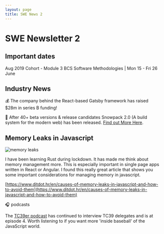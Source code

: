 ```yaml
---
layout: page
title: SWE News 2
---
```

# SWE Newsletter 2

## Important dates

Aug 2019 Cohort - Module 3 BCS Software Methodologies | Mon 15 - Fri 26 June

## Industry News

💰 The company behind the React-based Gatsby framework has raised $28m in series B funding!

🗻 After 40+ beta versions & release candidates Snowpack 2.0 (A build system for the modern web) has been released. [Find out More Here](https://www.snowpack.dev/posts/2020-05-26-snowpack-2-0-release/).

## Memory Leaks in Javascript

![memory leaks](https://www.ditdot.hr/images/dev/010/reference-chain-garbage-collector.png)

I have been learning Rust during lockdown. It has made me think about memory management more. This is especially important in single page apps written in React or Angular. I found this really great article that shows you some important considerations for managing memory in javascript.

[https://www.ditdot.hr/en/causes-of-memory-leaks-in-javascript-and-how-to-avoid-them](https://www.ditdot.hr/en/causes-of-memory-leaks-in-javascript-and-how-to-avoid-them)

🎧 podcasts

The [TC39er podcast](https://tc39er.us/) has continued to interview TC39 delegates and is at episode 4. Worth listening to if you want more 'inside baseball' of the JavaScript world.